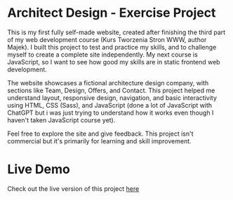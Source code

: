 # Architect Design - Exercise Project

This is my first fully self-made website, created after finishing the third part of my web development course (Kurs Tworzenia Stron WWW, author Majek). I built this project to test and practice my skills, and to challenge myself to create a complete site independently. My next course is JavaScript, so I want to see how good my skills are in static frontend web development. 

The website showcases a fictional architecture design company, with sections like Team, Design, Offers, and Contact. This project helped me understand layout, responsive design, navigation, and basic interactivity using HTML, CSS (Sass), and JavaScript (done a lot of JavaScript with ChatGPT but i was just trying to understand how it works even though I haven't taken JavaScript course yet).  

Feel free to explore the site and give feedback. This project isn't commercial but it's primarily for learning and skill improvement.

# Live Demo

Check out the live version of this project [here](https://kacperprogramming.github.io/Architect-Design-website-exercise/)
